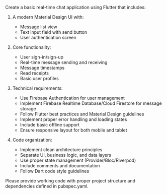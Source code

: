 Create a basic real-time chat application using Flutter that includes:

1. A modern Material Design UI with:
   - Message list view
   - Text input field with send button
   - User authentication screen

2. Core functionality:
   - User sign-in/sign-up
   - Real-time message sending and receiving
   - Message timestamps
   - Read receipts
   - Basic user profiles

3. Technical requirements:
   - Use Firebase Authentication for user management
   - Implement Firebase Realtime Database/Cloud Firestore for message storage
   - Follow Flutter best practices and Material Design guidelines
   - Implement proper error handling and loading states
   - Include basic offline support
   - Ensure responsive layout for both mobile and tablet

4. Code organization:
   - Implement clean architecture principles
   - Separate UI, business logic, and data layers
   - Use proper state management (Provider/Bloc/Riverpod)
   - Include comments and documentation
   - Follow Dart code style guidelines

Please provide working code with proper project structure and dependencies defined in pubspec.yaml.